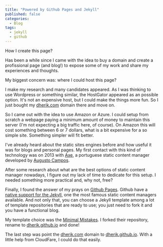 ```yaml
---
title: "Powered by Github Pages and Jekyll"
published: false
categories:
  - Blog
tags:
  - jekyll
  - github
---
```


How I create this page?

Has been a while since I came with the idea to buy a domain and create a profissional page (and blog!) to expose some of my work and share my experiences and thoughts.

My biggest concern was: where I could host this page?

I make my research and many candidates appeared. As I was thinking to use Wordpress or something similar, the HostGator appeared as an possible option. It's not an expensive host, but I could make the things more fun. So I just bought my [dherik.com](https://dherik.com) domain there and move on.

So I came out with the idea to use Amazon or Azure. I could setup from scratch a webpage paying a minimum amount of money to maintain this server (I'm not expecting a big traffic here, of course). On Amazon this will cost something between 6 or 7 dollars, what is a bit expensive for a so simple site. Something simpler will fit better.

I've already heard about the static sites engines before and how useful it was for blogs and personal pages. My first contact with this kind of technology was on 2013 with [Axe](http://augustocampos.net/axe/blog/2013/06/o-que-e-o-axe.html), a portuguese static content manager developed by [Augusto Campos](https://twitter.com/augustocc).

After some research about what are the best options of static content manager nowadays, I figure out my lack of time to dedicate for this setup. I needed something more practical and, why not, free? 

Finally, I found the answer of my prays on [Github Pages](https://pages.github.com/). Github have a [native support for the Jekyll](https://jekyllrb.com/docs/github-pages/), one the most famous static content managers available. And not only that, you can choose a Jekyll template among a lot of template repositories that are ready to use; you just need to fork it and you have a functional blog. 

My template choice was the [Minimal Mistakes](https://mmistakes.github.io/minimal-mistakes/). I forked their repository, rename to [dherik.github.io](https://dherik.github.io) and done!

The last step was point the [dherik.com](https://dherik.com) domain to [dherik.github.io](https://dherik.github.io). With a little help from CloudFare, I could do that easily.

